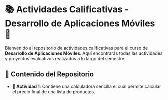 # 📚 Actividades Calificativas - Desarrollo de Aplicaciones Móviles 📱

Bienvenido al repositorio de actividades calificativas para el curso de **Desarrollo de Aplicaciones Móviles**. Aquí encontrarás todas las actividades y proyectos evaluativos realizados a lo largo del semestre.

## 🚀 Contenido del Repositorio

- **📁 Actividad 1**: Contiene una calculadora sencilla el cual permite calcular el precio final de una lista de productos.
